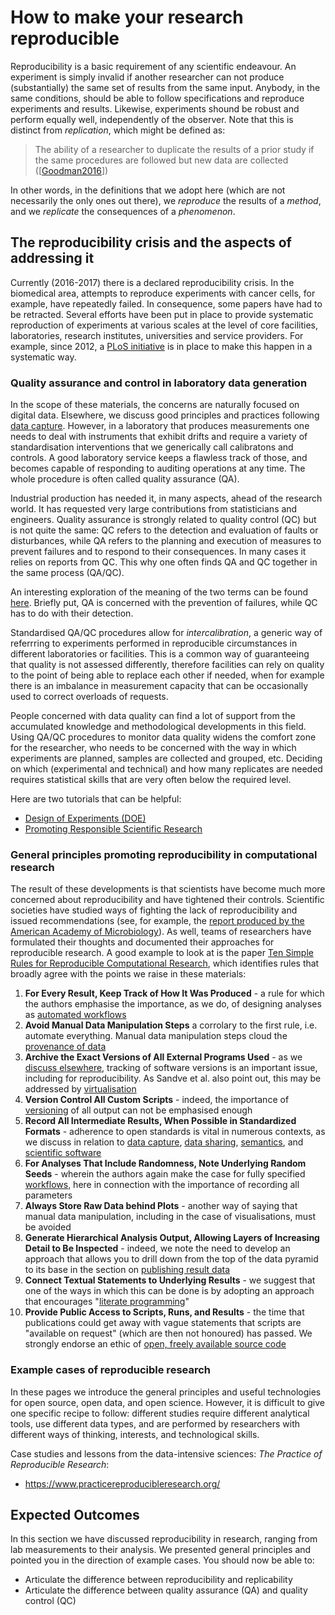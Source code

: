 How to make your research reproducible
======================================
Reproducibility is a basic requirement of any scientific endeavour. An experiment is simply invalid if another researcher can not produce (substantially) the same set of results from the same input. Anybody, in the same conditions, should be able to follow specifications and reproduce experiments and results. Likewise, experiments shound be robust and perform equally well, independently of the observer. Note that this is distinct from _replication_, which might be defined as:
> The ability of a researcher to duplicate the results of a prior study if the same procedures are followed but new data are collected ([[Goodman2016](../REFERENCES#Goodman2016)])

In other words, in the definitions that we adopt here (which are not necessarily the only ones out there), we _reproduce_ the results of a _method_, and we _replicate_ the consequences of a _phenomenon_.

The reproducibility crisis and the aspects of addressing it
-----------------------------------------------------------
Currently (2016-2017) there is a declared reproducibility crisis. In the biomedical area, attempts to reproduce experiments with cancer cells, for example, have repeatedly failed. In consequence, some papers have had to be retracted. Several efforts have been put in place to provide systematic reproduction of experiments at various scales at the level of core facilities, laboratories, research institutes, universities and service providers. For example, since 2012, a [PLoS initiative](http://blogs.plos.org/everyone/2012/08/14/plos-one-launches-reproducibility-initiative/) is in place to make this happen in a systematic way.

### Quality assurance and control in laboratory data generation
In the scope of these materials, the concerns are naturally focused on digital data. Elsewhere, we discuss good principles and practices following [data capture](../DATA_CAPTURE). However, in a laboratory that produces measurements one needs to deal with instruments that exhibit drifts and require a variety of standardisation interventions that we generically call calibratons and controls. A good laboratory service keeps a flawless track of those, and becomes capable of responding to auditing operations at any time. The whole procedure is often called quality assurance (QA). 

Industrial production has needed it, in many aspects, ahead of the research world. It has requested very large contributions from statisticians and engineers. Quality assurance is strongly related to quality control (QC) but is not quite the same: QC refers to the detection and evaluation of faults or disturbances, while QA refers to the planning and execution of measures to prevent failures and to respond to their consequences. In many cases it relies on reports from QC. This why one often finds QA and QC together in the same process (QA/QC). 

An interesting exploration of the meaning of the two terms can be found [here](http://www.onquality.info/2011/10/difference-between-qa-and-qc.html/). Briefly put, QA is concerned with the prevention of failures, while QC has to do with their detection.

Standardised QA/QC procedures allow for _intercalibration_, a generic way of referrring to experiments performed in reproducible circumstances in different laboratories or facilities. This is a common way of guaranteeing that quality is not assessed differently, therefore facilities can rely on quality to the point of being able to replace each other if needed, when for example there is an imbalance in measurement capacity that can be occasionally used to correct overloads of requests.

People concerned with data quality can find a lot of support from the accumulated knowledge and methodological developments in this field. Using QA/QC procedures to monitor data quality widens the comfort zone for the researcher, who needs to be concerned with the way in which experiments are planned, samples are collected and grouped, etc. Deciding on which (experimental and technical) and how many replicates are needed requires statistical skills that are very often below the required level.  

Here are two tutorials that can be helpful:

- [Design of Experiments (DOE)](https://www.moresteam.com/toolbox/design-of-experiments.cfm)
- [Promoting Responsible Scientific Research](https://www.asm.org/index.php/colloquium-reports/item/4510-promoting-responsible-scientific-research)

### General principles promoting reproducibility in computational research
The result of these developments is that scientists have become much more concerned about reproducibility and have tightened their controls. Scientific societies have studied ways of fighting the lack of reproducibility and issued recommendations (see, for example, the [report produced by the American Academy of Microbiology](https://www.asm.org/index.php/colloquium-reports/item/4510-promoting-responsible-scientific-research)). As well, teams of researchers have formulated their thoughts and documented their approaches for reproducible research. A good example to look at is the paper [Ten Simple Rules for Reproducible Computational Research](../REFERENCES#Sandve2013), which identifies rules that broadly agree with the points we raise in these materials:

1. **For Every Result, Keep Track of How It Was Produced** - a rule for which the authors emphasise the importance, as we do, of designing analyses as [automated workflows](../WORKFLOWS)
2. **Avoid Manual Data Manipulation Steps** a corrolary to the first rule, i.e. automate everything. Manual data manipulation steps cloud the [provenance of data](../DATA_CAPTURE#data-provenance)
3. **Archive the Exact Versions of All External Programs Used** - as we [discuss elsewhere](../VERSIONING#version-numbers), tracking of software versions is an important issue, including for reproducibility. As Sandve et al. also point out, this may be addressed by [virtualisation](../WORKFLOWS#sharing-and-re-use)
4. **Version Control All Custom Scripts** - indeed, the importance of [versioning](../VERSIONING) of all output can not be emphasised enough
5. **Record All Intermediate Results, When Possible in Standardized Formats** - adherence to open standards is vital in numerous contexts, as we discuss in relation to [data capture](../DATA_CAPTURE#minimal-information-standards), [data sharing](../DATA_SHARING#the-fair-guiding-principles), [semantics](../SEMANTICS), and [scientific software](../SCIENTIFIC_SOFTWARE)
6. **For Analyses That Include Randomness, Note Underlying Random Seeds** - wherein the authors again make the case for fully specified [workflows](../WORKFLOWS#workflow-tools), here in connection with the importance of recording all parameters
7. **Always Store Raw Data behind Plots** - another way of saying that manual data manipulation, including in the case of visualisations, must be avoided
8. **Generate Hierarchical Analysis Output, Allowing Layers of Increasing Detail to Be Inspected** - indeed, we note the need to develop an approach that allows you to drill down from the top of the data pyramid to its base in the section on [publishing result data](../DATA_SHARING#publishing-result-data)
9. **Connect Textual Statements to Underlying Results** - we suggest that one of the ways in which this can be done is by adopting an approach that encourages "[literate programming](../SCIENTIFIC_SOFTWARE#literate-programming)"
10. **Provide Public Access to Scripts, Runs, and Results** - the time that publications could get away with vague statements that scripts are "available on request" (which are then not honoured) has passed. We strongly endorse an ethic of [open, freely available source code](../SCIENTIFIC_SOFTWARE#working-with-others)

### Example cases of reproducible research
In these pages we introduce the general principles and useful technologies for open source, open data, and open science. However, it is difficult to give one specific recipe to follow: different studies require different analytical tools, use different data types, and are performed by researchers with different ways of thinking, interests, and technological skills.

Case studies and lessons from the data-intensive sciences: _The Practice of Reproducible Research_:

- https://www.practicereproducibleresearch.org/

Expected Outcomes
-----------------
In this section we have discussed reproducibility in research, ranging from lab measurements to their analysis. We presented general principles and pointed you in the direction of example cases. You should now be able to:
- Articulate the difference between reproducibility and replicability
- Articulate the difference between quality assurance (QA) and quality control (QC)
